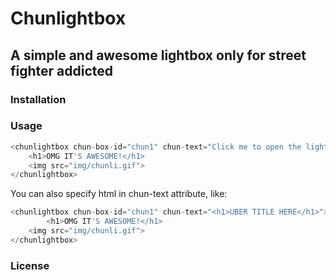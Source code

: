 # Chunlightbox
## A simple and awesome lightbox only for street fighter addicted


### Installation

### Usage

```javascript
<chunlightbox chun-box-id="chun1" chun-text="Click me to open the lightbox!">
	<h1>OMG IT'S AWESOME!</h1>
	<img src="img/chunli.gif">
</chunlightbox>
```

You can also specify html in chun-text attribute, like:

```javascript
<chunlightbox chun-box-id="chun1" chun-text="<h1>UBER TITLE HERE</h1>">
		<h1>OMG IT'S AWESOME!</h1>
	<img src="img/chunli.gif">
</chunlightbox>
```

### License